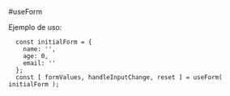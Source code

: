 #useForm

Ejemplo de uso:
```
  const initialForm = {
    name: '',
    age: 0,
    email: ''
  };
  const [ formValues, handleInputChange, reset ] = useForm( initialForm );
```